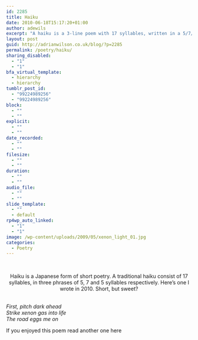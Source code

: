 ```yaml
---
id: 2285
title: Haiku
date: 2010-06-18T15:17:20+01:00
author: adewils
excerpt: "A haiku is a 3-line poem with 17 syllables, written in a 5/7/5 syllable count.  Thought I'd give it a bash!"
layout: post
guid: http://adrianwilson.co.uk/blog/?p=2285
permalink: /poetry/haiku/
sharing_disabled:
  - "1"
  - "1"
bfa_virtual_template:
  - hierarchy
  - hierarchy
tumblr_post_id:
  - "99224989256"
  - "99224989256"
block:
  - ""
  - ""
explicit:
  - ""
  - ""
date_recorded:
  - ""
  - ""
filesize:
  - ""
  - ""
duration:
  - ""
  - ""
audio_file:
  - ""
  - ""
slide_template:
  - ""
  - default
rp4wp_auto_linked:
  - "1"
  - "1"
image: /wp-content/uploads/2009/05/xenon_light_01.jpg
categories:
  - Poetry
---
```

&nbsp;

<p style="text-align: center;">
  Haiku is a Japanese form of short poetry. A traditional haiku consist of 17 syllables, in three phrases of 5, 7 and 5 syllables respectively. Here&#8217;s one I wrote in 2010. Short, but sweet?<!--more-->
  
  <br /> <em>First, pitch dark ahead</em><br /> <em>Strike xenon gas into life</em><br /> <em>The road eggs me on</em>
</p>

If you enjoyed this poem read another one here